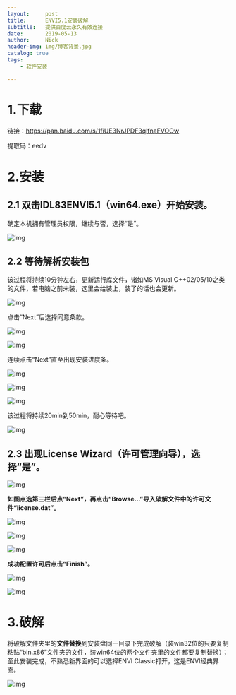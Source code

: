 ```yaml
---
layout:     post
title:      ENVI5.1安装破解
subtitle:   提供百度云永久有效连接
date:       2019-05-13
author:     Nick
header-img: img/博客背景.jpg
catalog: true
tags:
    - 软件安装

---
```


# 1.下载

链接：https://pan.baidu.com/s/1fiUE3NrJPDF3qlfnaFVOOw 

提取码：eedv 

# 2.安装

## 2.1 双击IDL83ENVI5.1（win64.exe）开始安装。

确定本机拥有管理员权限，继续与否，选择“是”。

![img](http://p6.qhimg.com/t015a536cf1f6ff8ac9.jpg)

## 2.2 等待解析安装包

该过程将持续10分钟左右，更新运行库文件，诸如MS Visual C++02/05/10之类的文件，若电脑之前未装，这里会给装上，装了的话也会更新。

![img](http://p2.qhimg.com/t01167570b9efd8be1a.jpg)

点击“Next”后选择同意条款。

![img](http://p7.qhimg.com/t013105b9c4a5a86e3e.png)



![img](http://p5.qhimg.com/t01ea451abd4e75af3a.png)

连续点击“Next”直至出现安装进度条。

![img](http://p4.qhimg.com/t01b1ee72c65e559d7b.png)



![img](http://p7.qhimg.com/t016ffb6c93b89c9146.png)



![img](http://p3.qhimg.com/t019972378616e5bd4b.png)



该过程将持续20min到50min，耐心等待吧。

![img](http://p4.qhimg.com/t01e5aa5f5ddca48fae.png)



## 2.3 出现License Wizard（许可管理向导），选择“是”。

![img](http://p5.qhimg.com/t013a82bd33136e5362.jpg)



**如图点选第三栏后点“Next”，再点击“Browse...”导入破解文件中的许可文件“license.dat”。**

![img](http://p7.qhimg.com/t01f2b74d1e291f7970.png)



![img](http://p6.qhimg.com/t012fa291a7c3f03543.jpg)



![img](http://p9.qhimg.com/t011a90d85bcf2dd268.png)



**成功配置许可后点击“Finish”。**

![img](http://p8.qhimg.com/t016b361a101f003a3d.png)



![img](http://p7.qhimg.com/t0106015459f33ddf6b.png)

# 3.破解

将破解文件夹里的**文件替换**到安装盘同一目录下完成破解（装win32位的只要复制粘贴“bin.x86”文件夹的文件，装win64位的两个文件夹里的文件都要复制替换）；至此安装完成，不熟悉新界面的可以选择ENVI Classic打开，这是ENVI经典界面。

![img](http://p6.qhimg.com/t010cbf9fb6eebf3939.png)
